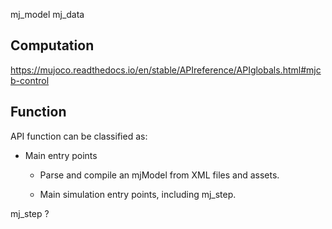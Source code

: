 mj_model
mj_data
## Computation 
https://mujoco.readthedocs.io/en/stable/APIreference/APIglobals.html#mjcb-control

## Function
API function can be classified as:

* Main entry points

    * Parse and compile an mjModel from XML files and assets.

    * Main simulation entry points, including mj_step.


mj_step ?
